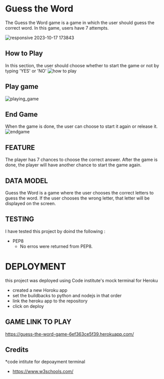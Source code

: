 # Guess the Word

The Guess the Word game is a game in which the user should guess the correct word. In this game, users have 7 attempts.

![responsive 2023-10-17 173843](https://github.com/Pagnoncelliander/Guess-the-Word/assets/134398235/98d1c662-228a-40d6-88f5-28698f15ede9)

## How to Play

In this section, the user should choose whether to start the game or not by typing 'YES' or 'NO'
![how to play ](https://github.com/Pagnoncelliander/Guess-the-Word/assets/134398235/00a16f37-7bbf-4b1f-a81e-7a5bbab5a3ae)

## Play game

![playing_game](https://github.com/Pagnoncelliander/Guess-the-Word/assets/134398235/1bb89580-6b5f-4429-8413-94469763546d)


## End Game
When the game is done, the user can choose to start it again or release it.
![endgame](https://github.com/Pagnoncelliander/Guess-the-Word/assets/134398235/17da3ad2-33f8-48b5-916c-05b0647454e0)



## FEATURE
The player has 7 chances to choose the correct answer. After the game is done, the player will have another chance to start the game again.

## DATA MODEL
Guess the Word is a game where the user chooses the correct letters to guess the word. If the user chooses the wrong letter, 
that letter will be displayed on the screen.

## TESTING
I have tested this project by doind the following :
* PEP8
   * No erros were returned from PEP8.


# DEPLOYMENT
this project was deployed using Code institute's mock terminal for Heroku

 * created a new Horoku app
 * set the buildbacks to python and nodejs in that order
 * link the heroku app to the repository
 * click on deploy

  ## GAME LINK TO PLAY
  
  https://guess-the-word-game-6ef363ce5f39.herokuapp.com/

  ## Credits
  *code intitute for depoayment terminal
  * https://www.w3schools.com/

